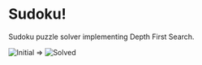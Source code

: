 # Sudoku!
Sudoku puzzle solver implementing Depth First Search.

![Initial](https://user-images.githubusercontent.com/77006912/210114307-9cea56d0-8cb7-49ba-99b7-033e56d825f1.png)   =>   ![Solved](https://user-images.githubusercontent.com/77006912/210114314-00395136-6e24-4e38-a5b4-c14fa1ee8b3a.png)
